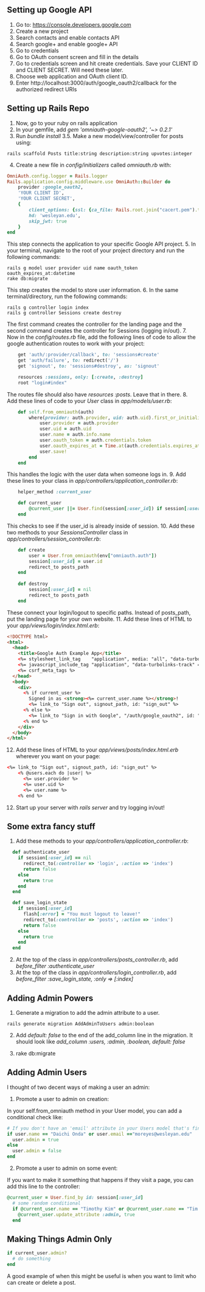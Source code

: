 ## Setting up Google API ##
1. Go to: https://console.developers.google.com
2. Create a new project
3. Search contacts and enable contacts API
4. Search google+ and enable google+ API
5. Go to credentials
6. Go to OAuth consent screen and fill in the details
7. Go to credentials screen and hit create credentials. Save your CLIENT ID and CLIENT SECRET. Will need these later.
8. Choose web application and OAuth client ID. 
9. Enter http://localhost:3000/auth/google_oauth2/callback for the authorized redirect URIs

## Setting up Rails Repo ##
1. Now, go to your ruby on rails application
2. In your gemfile, add *gem 'omniauth-google-oauth2', '~> 0.2.1'*
3. Run *bundle install*
3.5. Make a new model/view/controller for posts using:
```shell
rails scaffold Posts title:string description:string upvotes:integer
```
4. Create a new file in *config/initializers* called *omniauth.rb* with:
```ruby
OmniAuth.config.logger = Rails.logger
Rails.application.config.middleware.use OmniAuth::Builder do
	provider :google_oauth2, 
	'YOUR CLIENT ID', 
	'YOUR CLIENT SECRET', 
	{
		client_options: {ssl: {ca_file: Rails.root.join("cacert.pem").to_s}},
		hd: 'wesleyan.edu',
  		skip_jwt: true	
	}
end
```
This step connects the application to your specific Google API project.
5. In your terminal, navigate to the root of your project directory and run the following commands:
```shell
rails g model user provider uid name oauth_token oauth_expires_at:datetime
rake db:migrate
```
This step creates the model to store user information.
6. In the same terminal/directory, run the following commands:
```shell
rails g controller login index
rails g controller Sessions create destroy
```
The first command creates the controller for the landing page and the second command creates the controller for Sessions (logging in/out).
7. Now in the  *config/routes.rb* file, add the following lines of code to allow the google authentication routes to work with your project:
```ruby
	get 'auth/:provider/callback', to: 'sessions#create'
	get 'auth/failure', to: redirect('/')
	get 'signout', to: 'sessions#destroy', as: 'signout'

	resources :sessions, only: [:create, :destroy]
	root "login#index"
```
The routes file should also have *resources :posts*. Leave that in there.
8. Add these lines of code to your *User* class in *app/models/user.rb*:
```ruby
    def self.from_omniauth(auth)
        where(provider: auth.provider, uid: auth.uid).first_or_initialize.tap do |user|
            user.provider = auth.provider
		    user.uid = auth.uid
		    user.name = auth.info.name
		    user.oauth_token = auth.credentials.token
		    user.oauth_expires_at = Time.at(auth.credentials.expires_at)
		    user.save!
	    end
	end
```
This handles the logic with the user data when someone logs in.
9. Add these lines to your class in *app/controllers/application_controller.rb*:
```ruby
    helper_method :current_user

    def current_user
        @current_user ||= User.find(session[:user_id]) if session[:user_id]
    end
```
This checks to see if the user_id is already inside of session.
10. Add these two methods to your *SessionsController* class in *app/controllers/session_controller.rb*:
```ruby
    def create
        user = User.from_omniauth(env["omniauth.auth"])
        session[:user_id] = user.id
        redirect_to posts_path
    end
  
    def destroy
        session[:user_id] = nil
        redirect_to posts_path
    end
```
These connect your login/logout to specific paths. Instead of posts_path, put the landing page for your own website.
11. Add these lines of HTML to your *app/views/login/index.html.erb*:
```html
<!DOCTYPE html>
<html>
  <head>
    <title>Google Auth Example App</title>
    <%= stylesheet_link_tag    "application", media: "all", "data-turbolinks-track" => true %>
    <%= javascript_include_tag "application", "data-turbolinks-track" => true %>
    <%= csrf_meta_tags %>
  </head>
  <body>
    <div>
      <% if current_user %>
        Signed in as <strong><%= current_user.name %></strong>!
        <%= link_to "Sign out", signout_path, id: "sign_out" %>
      <% else %>
        <%= link_to "Sign in with Google", "/auth/google_oauth2", id: "sign_in" %>
      <% end %>
    </div>
  </body>
</html>
```
12. Add these lines of HTML to your *app/views/posts/index.html.erb* wherever you want on your page:
```html
<%= link_to "Sign out", signout_path, id: "sign_out" %>
    <% @users.each do |user| %>
      <%= user.provider %>
      <%= user.uid %>
      <%= user.name %>
    <% end %>
```
12. Start up your server with *rails server* and try logging in/out!

## Some extra fancy stuff ##
1. Add these methods to your *app/controllers/application_controller.rb*:
```ruby
  def authenticate_user
    if session[:user_id] == nil
      redirect_to(:controller => 'login', :action => 'index')
      return false
    else
      return true	
    end
  end

  def save_login_state
    if session[:user_id]
      flash[:error] = "You must logout to leave!"
      redirect_to(:controller => 'posts', :action => 'index')
      return false
    else
      return true
    end
  end
```
2. At the top of the class in *app/controllers/posts_controller.rb*, add *before_filter :authenticate_user*
3. At the top of the class in *app/controllers/login_controller.rb*, add *before_filter :save_login_state, :only => [:index]*

## Adding Admin Powers ##

1. Generate a migration to add the admin attribute to a user.
```shell
rails generate migration AddAdminToUsers admin:boolean
```
2. Add *default: false* to the end of the add_column line in the migration.
It should look like *add_column :users, :admin, :boolean, default: false*

3. rake db:migrate

## Adding Admin Users ##

I thought of two decent ways of making a user an admin:
1. Promote a user to admin on creation:

In your self.from_omniauth method in your User model, you can add a conditional check like:
```ruby
# If you don't have an 'email' attribute in your Users model that's fine, just don't do that check.
if user.name == "Daichi Onda" or user.email =="moreyes@wesleyan.edu"
  user.admin = true
else
  user.admin = false
end
```
2. Promote a user to admin on some event:

If you want to make it something that happens if they visit a page, you can add this line to the controller:
```ruby
@current_user = User.find_by id: session[:user_id]
  # some random conditional
  if @current_user.name == "Timothy Kim" or @current_user.name == "Tim Kim"
    @current_user.update_attribute :admin, true
  end
```

## Making Things Admin Only ##

```ruby
if current_user.admin?
  # do something
end
```

A good example of when this might be useful is when you want to limit who can create or delete a post.